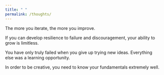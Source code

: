```yaml
---
title: " "
permalink: /thoughts/
---
```


The more you iterate, the more you improve. 

If you can develop resilience to failure and discouragement, your ability to grow is limitless.

You have only truly failed when you give up trying new ideas. Everything else was a learning opportunity. 

In order to be creative, you need to know your fundamentals extremely well. 

